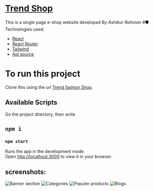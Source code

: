 # [Trend Shop](https://sage-trifle-17daa5.netlify.app/)

This is a single page e-shop website developed By <i>Ashikur Rahman </i>
#🛡Technologies used:

<ul>

<li><a href="https://create-react-app.dev/">React</a></li>
<li><a href="https://reactrouter.com/en/main">React Router</a></li>
<li><a href="https://tailwindcss.com/">Tailwind</a></li>
<li><a href="https://fakestoreapi.com/docs">Api source</a></li>
</ul>

# To run this project

Clone this using the url [Trend fashion Shop](https://github.com/Ashikur540/Trend-shop-client.git).

## Available Scripts

Go the project directory, then write

## `npm i`

### `npm start`

Runs the app in the development mode.\
Open [http://localhost:3000](http://localhost:3000) to view it in your browser.

## screenshots:

![Banner section](https://i.ibb.co/7Ccqb2X/ss1.png)
![Categories](https://i.ibb.co/cLQ0Sfn/ss2.png)
![Populer products](https://i.ibb.co/S0L2HW1/ss3.png)
![Blogs](https://i.ibb.co/XYWmZMX/ss4.png)
